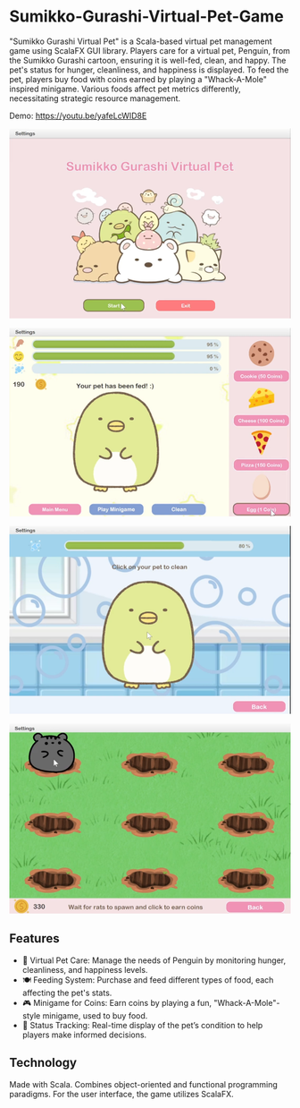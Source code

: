 # Sumikko-Gurashi-Virtual-Pet-Game

"Sumikko Gurashi Virtual Pet" is a Scala-based virtual pet management game using ScalaFX GUI library. Players care for a virtual pet, Penguin, from the Sumikko Gurashi cartoon, ensuring it is well-fed, clean, and happy. The pet's status for hunger, cleanliness, and happiness is displayed. To feed the pet, players buy food with coins earned by playing a "Whack-A-Mole" inspired minigame. Various foods affect pet metrics differently, necessitating strategic resource management.

Demo: https://youtu.be/yafeLcWID8E

![image alt](https://github.com/bernicetan28/Sumikko-Gurashi-Virtual-Pet-Game/blob/5b82d6a26d8109c68394c0a21ba6b3897aecbab1/Screenshot%202025-06-17%20142404.png)

![image alt](https://github.com/bernicetan28/Sumikko-Gurashi-Virtual-Pet-Game/blob/5b82d6a26d8109c68394c0a21ba6b3897aecbab1/Screenshot%202025-06-17%20142427.png)

![image alt](https://github.com/bernicetan28/Sumikko-Gurashi-Virtual-Pet-Game/blob/5b82d6a26d8109c68394c0a21ba6b3897aecbab1/Screenshot%202025-06-17%20142442.png)

![image alt](https://github.com/bernicetan28/Sumikko-Gurashi-Virtual-Pet-Game/blob/5b82d6a26d8109c68394c0a21ba6b3897aecbab1/Screenshot%202025-06-17%20142528.png)

## Features
- 🐧 Virtual Pet Care: Manage the needs of Penguin by monitoring hunger, cleanliness, and happiness levels.
- 🍽️ Feeding System: Purchase and feed different types of food, each affecting the pet's stats.
- 🎮 Minigame for Coins: Earn coins by playing a fun, "Whack-A-Mole"-style minigame, used to buy food.
- 🧼 Status Tracking: Real-time display of the pet’s condition to help players make informed decisions.

## Technology
Made with Scala. Combines object-oriented and functional programming paradigms. For the user interface, the game utilizes ScalaFX. 
